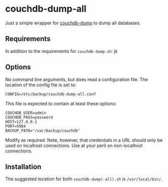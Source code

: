 # couchdb-dump-all

Just a simple wrapper for [couchdb-dump](https://github.com/danielebailo/couchdb-dump) to dump all databases.

## Requirements

In addition to the requirements for `couchdb-dump.sh`: jk 

## Options

No command line arguments, but does read a configuration file. The location of the config file is set to:

`CONFIG=/etc/backup/couchdb-dump-all.conf` 

This file is expected to contain at least these options:

```text
COUCHDB_USER=admin
COUCHDB_PASS=password
HOST=127.0.0.1
PORT=5984
BACKUP_PATH="/var/backup/couchdb"
```

Modify as required. Note, however, that credentials in a URL should only be used on localhost connections. Use at your peril on non-localhost connections.

## Installation

The suggested location for both `couchdb-dump(-all).sh` is `/usr/local/bin/`.
